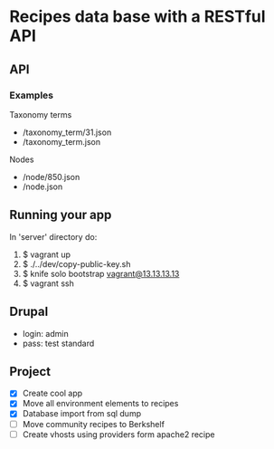 Recipes data base with a RESTful API 
===============

## API

### Examples

Taxonomy terms

* /taxonomy_term/31.json
* /taxonomy_term.json

Nodes

* /node/850.json
* /node.json

## Running your app

In 'server' directory do:

1. $ vagrant up
2. $ ./../dev/copy-public-key.sh
3. $ knife solo bootstrap vagrant@13.13.13.13
4. $ vagrant ssh

## Drupal

* login: admin
* pass: test standard

## Project

- [x] Create cool app
- [x] Move all environment elements to recipes
- [x] Database import from sql dump
- [ ] Move community recipes to Berkshelf
- [ ] Create vhosts using providers form apache2 recipe